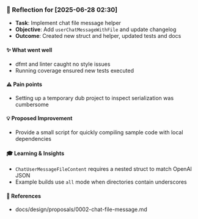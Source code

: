 ### :book: Reflection for [2025-06-28 02:30]
  - **Task**: Implement chat file message helper
  - **Objective**: Add `userChatMessageWithFile` and update changelog
  - **Outcome**: Created new struct and helper, updated tests and docs

#### :sparkles: What went well
  - dfmt and linter caught no style issues
  - Running coverage ensured new tests executed

#### :warning: Pain points
  - Setting up a temporary dub project to inspect serialization was cumbersome

#### :bulb: Proposed Improvement
  - Provide a small script for quickly compiling sample code with local dependencies

#### :mortar_board: Learning & Insights
  - `ChatUserMessageFileContent` requires a nested struct to match OpenAI JSON
  - Example builds use `all` mode when directories contain underscores

#### :link: References
  - docs/design/proposals/0002-chat-file-message.md
